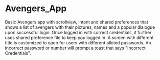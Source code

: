 # Avengers_App
Basic Avengers app with scrollview, intent and shared preferences that shows a list of avengers with their pictures, names and a popular dialogue upon successful login.
Once logged in with correct credentials, it further uses shared preference file to keep you logged in.
A screen with different title is customized to open for users with different alloted passwords.
An incorrect password or number will prompt a toast that says "Incorrect Credentials".
